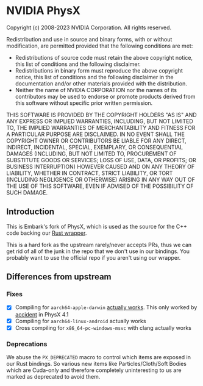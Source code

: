 # NVIDIA PhysX

Copyright (c) 2008-2023 NVIDIA Corporation. All rights reserved.

Redistribution and use in source and binary forms, with or without
modification, are permitted provided that the following conditions
are met:

* Redistributions of source code must retain the above copyright
   notice, this list of conditions and the following disclaimer.
* Redistributions in binary form must reproduce the above copyright
   notice, this list of conditions and the following disclaimer in the
   documentation and/or other materials provided with the distribution.
* Neither the name of NVIDIA CORPORATION nor the names of its
   contributors may be used to endorse or promote products derived
   from this software without specific prior written permission.

THIS SOFTWARE IS PROVIDED BY THE COPYRIGHT HOLDERS "AS IS" AND ANY
EXPRESS OR IMPLIED WARRANTIES, INCLUDING, BUT NOT LIMITED TO, THE
IMPLIED WARRANTIES OF MERCHANTABILITY AND FITNESS FOR A PARTICULAR
PURPOSE ARE DISCLAIMED.  IN NO EVENT SHALL THE COPYRIGHT OWNER OR
CONTRIBUTORS BE LIABLE FOR ANY DIRECT, INDIRECT, INCIDENTAL, SPECIAL,
EXEMPLARY, OR CONSEQUENTIAL DAMAGES (INCLUDING, BUT NOT LIMITED TO,
PROCUREMENT OF SUBSTITUTE GOODS OR SERVICES; LOSS OF USE, DATA, OR
PROFITS; OR BUSINESS INTERRUPTION) HOWEVER CAUSED AND ON ANY THEORY
OF LIABILITY, WHETHER IN CONTRACT, STRICT LIABILITY, OR TORT
(INCLUDING NEGLIGENCE OR OTHERWISE) ARISING IN ANY WAY OUT OF THE USE
OF THIS SOFTWARE, EVEN IF ADVISED OF THE POSSIBILITY OF SUCH DAMAGE.

## Introduction

This is Embark's fork of PhysX, which is used as the source for the C++ code backing our [Rust wrapper](https://github.com/EmbarkStudios/physx-rs).

This is a hard fork as the upstream rarely/never accepts PRs, thus we can get rid of all of the junk in the repo that we don't use in our bindings. You probably want to use the official repo if you aren't using our wrapper.

## Differences from upstream

### Fixes

* [x] Compiling for `aarch64-apple-darwin` [actually works](https://github.com/NVIDIA-Omniverse/PhysX/issues/107). This only worked by [accident](https://github.com/EmbarkStudios/PhysX/blob/1689fbd312f447ac933c3c8023516f1fa57a5563/pxshared/include/foundation/PxPreprocessor.h#L110-L113) in PhysX 4.1
* [x] Compiling for `aarch64-linux-android` actually works
* [x] Cross compiling for `x86_64-pc-windows-msvc` with clang actually works

### Deprecations

We abuse the `PX_DEPRECATED` macro to control which items are exposed in our Rust bindings. So various new items like Particles/Cloth/Soft Bodies which are Cuda-only and therefore completely uninteresting to us are marked as deprecated to avoid them.
